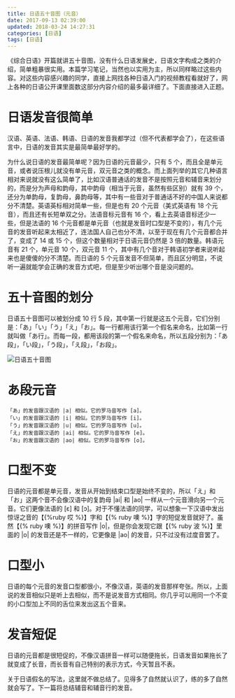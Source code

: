 ```yaml
---
title: 日语五十音图（元音）
date: 2017-09-13 02:39:00
updated: 2018-03-24 14:27:31
categories: [日语]
tags: [日语]
---
```

《综合日语》开篇就讲五十音图，没有什么日语发展史，日语文字构成之类的介绍，简单粗暴很实用。本篇学习笔记，当然也以实用为主，所以同样略过这些内容。对这些内容感兴趣的同学，直接上网找各种日语入门的视频教程看就好了，网上各种的日语公开课里面数这部分内容介绍的最多最详细了。下面直接进入正题。

<!--more-->

# 日语发音很简单

汉语、英语、法语、韩语、日语的发音我都学过（但不代表都学会了），在这些语言中，日语的发音其实是最简单最好学的。

为什么说日语的发音最简单呢？因为日语的元音最少，只有 5 个，而且全是单元音，或者说压根儿就没有单元音，双元音之类的概念。而上面列举的其它几种语言相对来说就没有这么简单了，比如汉语普通话的发音不是按照元音和辅音来划分的，而是分为声母和韵母，其中韵母（相当于元音，虽然有些区别）就有 39 个，还分为单韵母，复韵母，鼻韵母等，其中有一些音对于普通话不好的中国人来说都分不清楚。英语英标相对简单一些，但是也有 20 个元音（美式英语有 18 个元音），而且还有长短单双之分。法语音标元音有 16 个，看上去英语音标还少一些，但是法语的 16 个元音都是单元音（也就是发音时口型是不变的），有几个元音的发音听起来太相近了，连法国人自己也分不清，以至于现在有几个元音都合并了，变成了 14 或 15 个，但这个数量相对于日语元音仍然是 3 倍的数量。韩语元音有 21 个，单元音 10 个，双元音 11 个，其中有几个音对于韩语初学者来说听起来也是傻傻的分不清楚。而日语的 5 个元音发音不但简单，而且区分明显，不说听一遍就能学会正确的发音方式吧，但是至少听出哪个音是没问题的。

# 五十音图的划分

日语五十音图可以被划分成 10 行 5 段，其中第一行就是这五个元音，它们分别是：「あ」「い」「う」「え」「お」。每一行都用该行第一个假名来命名，比如第一行就叫做「あ行」。而每一段，都用该段的第一个假名来命名，所以五段分别为：「あ段」，「い段」，「う段」，「え段」，「お段」。

![日语五十音图](gojyuonn.png)

# あ段元音

```
「あ」的发音跟汉语的 |a| 相似。它的罗马音写作 [a]。
「い」的发音跟汉语的 |i| 相似。它的罗马音写作 [i]。
「う」的发音跟汉语的 |u| 相似。它的罗马音写作 [u]。
「え」的发音跟汉语的 |ai| 相似。它的罗马音写作 [e]。
「お」的发音跟汉语的 |ao| 相似。它的罗马音写作 [o]。
```

# 口型不变

日语的元音都是单元音，发音从开始到结束口型是始终不变的，所以「え」和「お」这两个音不会像汉语中的复韵母 |ai| 和 |ao| 一样从一个元音滑向另一个元音。它们更像法语的 [&#603;] 和 [&#596;]。对于不懂法语的同学，可以想象一下汉语中发出惊讶之音的【{%ruby 哎 %}】字和【{% ruby 噢 %}】字的短促发音就好了。虽然【{% ruby 噢 %}】的拼音写作 |o|，但是你会发现它跟【{% ruby 波 %}】里面的 |o| 的发音还是不一样的，它更像是 |ao| 的发音，只不过没有过度音罢了。

# 口型小

日语的每个元音的发音口型都很小，不像汉语，英语的发音那样夸张。所以，上面说的发音相似只是听上去相似，而不是说发音方式相同。你几乎可以用同一个不变的小口型加上不同的舌位来发出这五个音来。

# 发音短促

日语的元音都是很短促的，不像汉语拼音一样可以随便拖长，日语发音如果拖长了就变成了长音，而长音有自己特别的表示方式，今天暂且不表。

关于日语假名的写法，这里就不做总结了。见得多了自然就认识了，练的多了自然就会写了。下一篇将总结辅音和辅音行的发音。